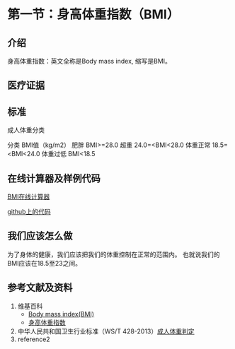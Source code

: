 # 第一节：身高体重指数（BMI）

## 介绍
身高体重指数：英文全称是Body mass index, 缩写是BMI。

## 医疗证据

## 标准

成人体重分类

分类    BMI值（kg/m2）
肥胖        BMI>=28.0 
超重			24.0=<BMI<28.0
体重正常		18.5=<BMI<24.0
体重过低	    BMI<18.5


## 在线计算器及样例代码

[BMI在线计算器](https://jsfiddle.net/quanbinn/fw58yv18/)

[github上的代码](https://github.com/quanbinn/Basic-Health-Knowledge-We-Need-To-Learn/tree/master/chapters/%E9%99%84%E5%BD%95-code/bmi)

## 我们应该怎么做
为了身体的健康，我们应该把我们的体重控制在正常的范围内。 也就说我们的BMI应该在18.5至23之间。

## 参考文献及资料
1. 维基百科
	- [Body mass index(BMI) ](https://en.wikipedia.org/wiki/Body_mass_index)
	- [身高体重指数](https://zh.wikipedia.org/wiki/%E8%BA%AB%E9%AB%98%E9%AB%94%E9%87%8D%E6%8C%87%E6%95%B8)
2. 中华人民共和国卫生行业标准（WS/T 428-2013）[成人体重判定](http://www.moh.gov.cn/ewebeditor/uploadfile/2013/08/20130808135715967.pdf)
3. reference2